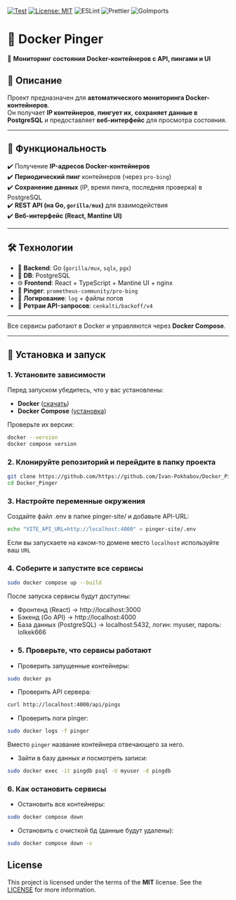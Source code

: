 <a href="https://github.com/Ivan-Pokhabov/Docker_Pinger/actions"><img alt="Test" src="https://github.com/Ivan-Pokhabov/Docker_Pinger/actions/workflows/ci.yml/badge.svg"></a>
[![License: MIT](https://img.shields.io/badge/License-MIT-blue.svg)](https://opensource.org/licenses/MIT)
![ESLint](https://img.shields.io/badge/ESLint-enabled-brightgreen?logo=eslint&logoColor=white)
![Prettier](https://img.shields.io/badge/Prettier-code--formatted-blue?logo=prettier&logoColor=white)
![GoImports](https://img.shields.io/badge/GoImports-formatted-blue?logo=go&logoColor=white)

# 🐳 Docker Pinger
📡 **Мониторинг состояния Docker-контейнеров с API, пингами и UI**  

## 📌 Описание  
Проект предназначен для **автоматического мониторинга Docker-контейнеров**.  
Он получает **IP контейнеров**, **пингует их**, **сохраняет данные в PostgreSQL** и предоставляет **веб-интерфейс** для просмотра состояния.  

---

## 🚀 Функциональность  
✔️ Получение **IP-адресов Docker-контейнеров**  
✔️ **Периодический пинг** контейнеров (через `pro-bing`)  
✔️ **Сохранение данных** (IP, время пинга, последняя проверка) в PostgreSQL  
✔️ **REST API (на Go, `gorilla/mux`)** для взаимодействия  
✔️ **Веб-интерфейс (React, Mantine UI)**  

---

## 🛠 Технологии  
- 🐹 **Backend**: Go (`gorilla/mux`, `sqlx`, `pgx`)  
- 🐳 **DB**: PostgreSQL  
- 🌐 **Frontend**: React + TypeScript + Mantine UI + nginx
- 📡 **Pinger**: `prometheus-community/pro-bing`  
- 🔄 **Логирование**: `log` + файлы логов  
- 🔄 **Ретраи API-запросов**: `cenkalti/backoff/v4`  

---

Все сервисы работают в Docker и управляются через **Docker Compose**.

---

## 🔧 Установка и запуск

### 1. Установите зависимости
Перед запуском убедитесь, что у вас установлены:
- **Docker** ([скачать](https://docs.docker.com/get-docker/))
- **Docker Compose** ([установка](https://docs.docker.com/compose/install/))

Проверьте их версии:
```sh
docker --version
docker compose version
```
### 2. Клонируйте репозиторий и перейдите в папку проекта
```sh
git clone https://github.com/https://github.com/Ivan-Pokhabov/Docker_Pinger
cd Docker_Pinger
```
### 3. Настройте переменные окружения
Создайте файл .env в папке pinger-site/ и добавьте API-URL:
```sh
echo "VITE_API_URL=http://localhost:4000" > pinger-site/.env
```
Если вы запускаете на каком-то домене место `localhost` используйте ваш `URL`
### 4. Соберите и запустите все сервисы
```sh
sudo docker compose up --build
```
После запуска сервисы будут доступны:

- Фронтенд (React) → http://localhost:3000
- Бэкенд (Go API) → http://localhost:4000
- База данных (PostgreSQL) → localhost:5432, логин: myuser, пароль: lolkek666
- ### 5. Проверьте, что сервисы работают
- Проверить запущенные контейнеры:
```sh
sudo docker ps
```
- Проверить API сервера:
```sh
curl http://localhost:4000/api/pings
```
- Проверить логи pinger:
```sh
sudo docker logs -f pinger
```
Вместо `pinger` название контейнера отвечающего за него.
- Зайти в базу данных и посмотреть записи:
```sh
sudo docker exec -it pingdb psql -U myuser -d pingdb
```
### 6. Как остановить сервисы
- Остановить все контейнеры:
```sh
sudo docker compose down
```
- Остановить с очисткой бд (данные будут удалены):
```sh
sudo docker compose down -v
```
## License

This project is licensed under the terms of the **MIT** license. See the [LICENSE](LICENSE) for more information.
